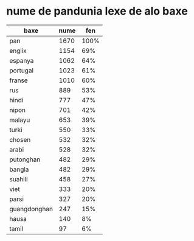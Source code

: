 # nume de pandunia lexe de alo baxe

| baxe  | nume  | fen |
|-------|-------|-----|
| pan | 1670 | 100% |
| englix | 1154 | 69% |
| espanya | 1062 | 64% |
| portugal | 1023 | 61% |
| franse | 1010 | 60% |
| rus | 889 | 53% |
| hindi | 777 | 47% |
| nipon | 701 | 42% |
| malayu | 653 | 39% |
| turki | 550 | 33% |
| chosen | 532 | 32% |
| arabi | 528 | 32% |
| putonghan | 482 | 29% |
| bangla | 482 | 29% |
| suahili | 458 | 27% |
| viet | 333 | 20% |
| parsi | 327 | 20% |
| guangdonghan | 247 | 15% |
| hausa | 140 | 8% |
| tamil | 97 | 6% |
